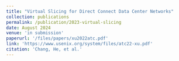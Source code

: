 ```yaml
---
title: "Virtual Slicing for Direct Connect Data Center Networks"
collection: publications
permalink: /publication/2023-virtual-slicing
date: August 2024
venue: 'in submission'
paperurl: '/files/papers/xu2022atc.pdf'
link: 'https://www.usenix.org/system/files/atc22-xu.pdf'
citation: 'Chang, He, et al.'
---
```

